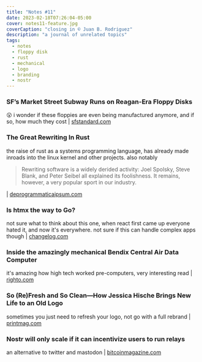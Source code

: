 ```yaml
---
title: "Notes #11"
date: 2023-02-18T07:26:04-05:00
cover: notes11-feature.jpg
coverCaption: "closing in © Juan B. Rodriguez"
description: "a journal of unrelated topics"
tags:
  - notes
  - floppy disk
  - rust
  - mechanical
  - logo
  - branding
  - nostr
---
```


### SF’s Market Street Subway Runs on Reagan-Era Floppy Disks

😮 i wonder if these floppies are even being manufactured anymore, and if so, how much they cost | [sfstandard.com](https://sfstandard.com/transportation/sfs-market-street-subway-runs-on-reagan-era-floppy-disks/)

### The Great Rewriting In Rust

the raise of rust as a systems programming language, has already made inroads into the linux kernel and other projects. also notably

> Rewriting software is a widely derided activity: Joel Spolsky, Steve Blank, and Peter Seibel all explained its foolishness. It remains, however, a very popular sport in our industry.

| [deprogrammaticaipsum.com](https://deprogrammaticaipsum.com/the-great-rewriting-in-rust/)

### Is htmx the way to Go?

not sure what to think about this one, when react first came up everyone hated it, and now it's everywhere. not sure if this can handle complex apps though | [changelog.com](https://changelog.com/gotime/266)

### Inside the amazingly mechanical Bendix Central Air Data Computer

it's amazing how high tech worked pre-computers, very interesting read | [righto.com](https://www.righto.com/2023/02/bendix-central-air-data-computer-cadc.html)

### So (Re)Fresh and So Clean—How Jessica Hische Brings New Life to an Old Logo

sometimes you just need to refresh your logo, not go with a full rebrand | [printmag.com](https://www.printmag.com/designer-interviews/jessica-hische-logo-refresh/)

### Nostr will only scale if it can incentivize users to run relays

an alternative to twitter and mastodon | [bitcoinmagazine.com](https://bitcoinmagazine.com/culture/can-nostr-grow-to-twitter-size)
